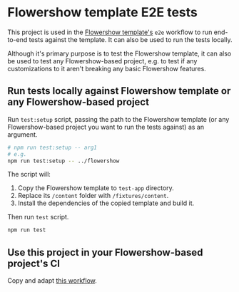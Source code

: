 # Flowershow template E2E tests

This project is used in the [Flowershow template's](https://github.com/datopian/flowershow) `e2e` workflow to run end-to-end tests against the template. It can also be used to run the tests locally.

Although it's primary purpose is to test the Flowershow template, it can also be used to test any Flowershow-based project, e.g. to test if any customizations to it aren't breaking any basic Flowershow features.

## Run tests locally against Flowershow template or any Flowershow-based project

Run `test:setup` script, passing the path to the Flowershow template (or any Flowershow-based project you want to run the tests against) as an argument.

``` sh
# npm run test:setup -- arg1
# e.g.
npm run test:setup -- ../flowershow
```

The script will:
1. Copy the Flowershow template to `test-app` directory.
2. Replace its `/content` folder with `/fixtures/content`.
3. Install the dependencies of the copied template and build it.

Then run `test` script.

``` sh
npm run test
```

## Use this project in your Flowershow-based project's CI

Copy and adapt [this workflow](https://github.com/datopian/flowershow/blob/main/.github/workflows/e2e.yml).

